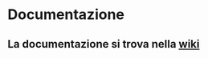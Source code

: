 # Documentazione

## La documentazione si trova nella [wiki](https://github.com/Eyrtxnuo/Progetto/wiki)